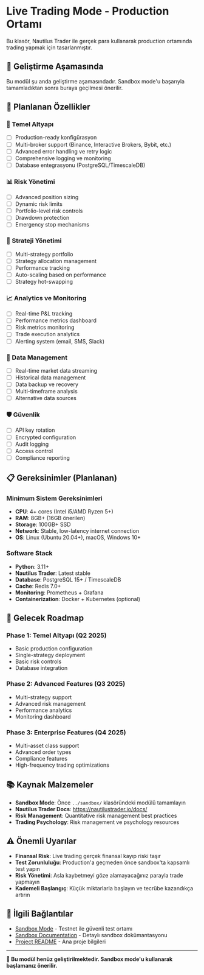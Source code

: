 # Live Trading Mode - Production Ortamı

Bu klasör, Nautilus Trader ile gerçek para kullanarak production ortamında trading yapmak için tasarlanmıştır.

## 🚧 Geliştirme Aşamasında

Bu modül şu anda geliştirme aşamasındadır. Sandbox mode'u başarıyla tamamladıktan sonra buraya geçilmesi önerilir.

## 🎯 Planlanan Özellikler

### 🔧 Temel Altyapı
- [ ] Production-ready konfigürasyon
- [ ] Multi-broker support (Binance, Interactive Brokers, Bybit, etc.)
- [ ] Advanced error handling ve retry logic
- [ ] Comprehensive logging ve monitoring
- [ ] Database entegrasyonu (PostgreSQL/TimescaleDB)

### 📊 Risk Yönetimi
- [ ] Advanced position sizing
- [ ] Dynamic risk limits
- [ ] Portfolio-level risk controls
- [ ] Drawdown protection
- [ ] Emergency stop mechanisms

### 🤖 Strateji Yönetimi
- [ ] Multi-strategy portfolio
- [ ] Strategy allocation management
- [ ] Performance tracking
- [ ] Auto-scaling based on performance
- [ ] Strategy hot-swapping

### 📈 Analytics ve Monitoring
- [ ] Real-time P&L tracking
- [ ] Performance metrics dashboard
- [ ] Risk metrics monitoring
- [ ] Trade execution analytics
- [ ] Alerting system (email, SMS, Slack)

### 🔄 Data Management
- [ ] Real-time market data streaming
- [ ] Historical data management
- [ ] Data backup ve recovery
- [ ] Multi-timeframe analysis
- [ ] Alternative data sources

### 🛡️ Güvenlik
- [ ] API key rotation
- [ ] Encrypted configuration
- [ ] Audit logging
- [ ] Access control
- [ ] Compliance reporting

## 📋 Gereksinimler (Planlanan)

### Minimum Sistem Gereksinimleri
- **CPU**: 4+ cores (Intel i5/AMD Ryzen 5+)
- **RAM**: 8GB+ (16GB önerilen)
- **Storage**: 100GB+ SSD
- **Network**: Stable, low-latency internet connection
- **OS**: Linux (Ubuntu 20.04+), macOS, Windows 10+

### Software Stack
- **Python**: 3.11+
- **Nautilus Trader**: Latest stable
- **Database**: PostgreSQL 15+ / TimescaleDB
- **Cache**: Redis 7.0+
- **Monitoring**: Prometheus + Grafana
- **Containerization**: Docker + Kubernetes (optional)

## 🚀 Gelecek Roadmap

### Phase 1: Temel Altyapı (Q2 2025)
- Basic production configuration
- Single-strategy deployment
- Basic risk controls
- Database integration

### Phase 2: Advanced Features (Q3 2025)
- Multi-strategy support
- Advanced risk management
- Performance analytics
- Monitoring dashboard

### Phase 3: Enterprise Features (Q4 2025)
- Multi-asset class support
- Advanced order types
- Compliance features
- High-frequency trading optimizations

## 📚 Kaynak Malzemeler

- **Sandbox Mode**: Önce `../sandbox/` klasöründeki modülü tamamlayın
- **Nautilus Trader Docs**: https://nautilustrader.io/docs/
- **Risk Management**: Quantitative risk management best practices
- **Trading Psychology**: Risk management ve psychology resources

## ⚠️ Önemli Uyarılar

- **Finansal Risk**: Live trading gerçek finansal kayıp riski taşır
- **Test Zorunluluğu**: Production'a geçmeden önce sandbox'ta kapsamlı test yapın
- **Risk Yönetimi**: Asla kaybetmeyi göze alamayacağınız parayla trade yapmayın
- **Kademeli Başlangıç**: Küçük miktarlarla başlayın ve tecrübe kazandıkça artırın

## 🔗 İlgili Bağlantılar

- [Sandbox Mode](../sandbox/) - Testnet ile güvenli test ortamı
- [Sandbox Documentation](../sandbox/SANDBOX.md) - Detaylı sandbox dokümantasyonu
- [Project README](../README.md) - Ana proje bilgileri

---

**🚧 Bu modül henüz geliştirilmektedir. Sandbox mode'u kullanarak başlamanız önerilir.**

